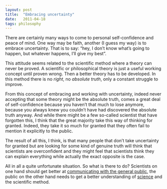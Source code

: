 ```yaml
---
layout: post
title:  "Embracing uncertainty"
date:   2011-04-18
tags: philosophy
---
```


There are certainly many ways to come to personal self-confidence and peace of mind. One way may be faith, another (I guess my way) is to embrace uncertainty. That is to say: “hey, I don’t know what’s going to happen, but whatever happens, I’ll give my best”.

This attitude seems related to the scientific method where a theory can never be proved. A scientific or philosophical theory is just a useful working concept until proven wrong. Then a better theory has to be developed. In this method there is no *right*, no *absolute truth*, only a constant struggle to improve.

From this concept of embracing and working with uncertainty, indeed never accepting that some theory might be the absolute truth, comes a great deal of self-confidence because you haven’t that much to lose anymore, because you always knew you couldn’t have had discovered the absolute truth anyway. And while there might be a few so-called scientist that have forgotten this, I think that the great majority take this way of thinking for granted. Indeed, they take it so much for granted that they often fail to mention it explicitly to the public.

The result of all this, I think, is that many people that don’t take uncertainty for granted but are looking for some kind of genuine truth will think that scientists are overconfident and they might feel that scientists think they can explain everything while actually the exact opposite is the case.

All in all a quite unfortunate situation. So what is there to do? Scientists on one hand should get better at [communicating with the general public](http://arstechnica.com/science/news/2010/06/successful-science-communication-a-case-study.ars), the public on the other hand needs to get a better understanding of [science](http://en.wikipedia.org/wiki/Science#Certainty_and_science) and the scientific method.

